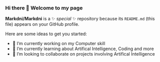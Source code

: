 ### Hi there 👋 Welcome to my page 


**Markdni/Markdni** is a ✨ _special_ ✨ repository because its `README.md` (this file) appears on your GitHub profile.

Here are some ideas to get you started:

- 🔭 I’m currently working on my Computer skill
- 🌱 I’m currently learning about Artifical Intelligence, Coding and more
- 👯 I’m looking to collaborate on projects involving Artifical Intelligence 
